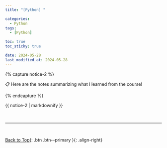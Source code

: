 ```yaml
---
title: "[Python] "

categories:
  - Python
tags:
  - [Python]

toc: true
toc_sticky: true

date: 2024-05-28
last_modified_at: 2024-05-28
---
```


{% capture notice-2 %}

📋 Here are the notes summarizing what I learned from the course!

  {% endcapture %}

<div class="notice--danger">{{ notice-2 | markdownify }}</div>

<br>



<br>

---

<br>

[Back to Top](#){: .btn .btn--primary }{: .align-right}
